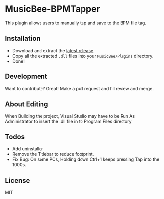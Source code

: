 # MusicBee-BPMTapper
This plugin allows users to manually tap and save to the BPM file tag.

## Installation
- Download and extract the [latest release](https://github.com/TylerMD/MusicBee-BPMTapper/releases).
- Copy all the extracted `.dll` files into your `MusicBee/Plugins` directory.
- Done!


## Development
Want to contribute? Great! Make a pull request and I'll review and merge.

## About Editing
When Building the project, Visual Studio may have to be Run As Administrator to insert the .dll file in to Program Files directory

## Todos
 - Add uninstaller
 - Remove the Titlebar to reduce footprint.
 - Fix Bug: On some PCs, Holding down Ctrl+1 keeps pressing Tap into the 1000s.
 
## License
MIT

